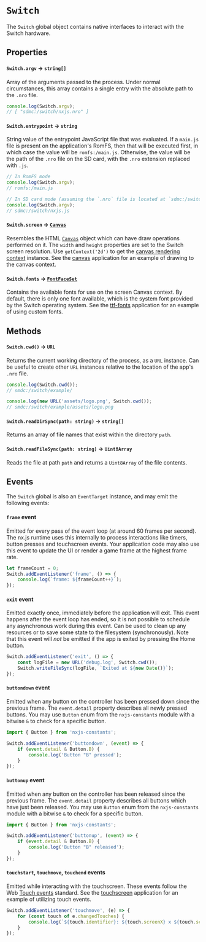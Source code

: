 # `Switch`

The `Switch` global object contains native interfaces to interact with the Switch hardware.

## Properties

#### `Switch.argv` -> `string[]`

Array of the arguments passed to the process. Under normal circumstances, this array contains a single entry with the absolute path to the `.nro` file.

```ts
console.log(Switch.argv);
// [ "sdmc:/switch/nxjs.nro" ]
```

#### `Switch.entrypoint` -> `string`

String value of the entrypoint JavaScript file that was evaluated. If a `main.js` file is present on the application's RomFS, then that will be executed first, in which case the value will be `romfs:/main.js`. Otherwise, the value will be the path of the `.nro` file on the SD card, with the `.nro` extension replaced with `.js`.

```ts
// In RomFS mode
console.log(Switch.argv);
// romfs:/main.js

// In SD card mode (assuming the `.nro` file is located at `sdmc:/switch/nxjs.nro`)
console.log(Switch.argv);
// sdmc:/switch/nxjs.js
```

#### `Switch.screen` -> [`Canvas`](./canvas.md)

Resembles the HTML [`Canvas`](./canvas.md) object which can have draw operations performed on it.
The `width` and `height` properties are set to the Switch screen resolution.
Use `getContext('2d')` to get the [canvas rendering context](https://developer.mozilla.org/en-US/docs/Web/API/CanvasRenderingContext2D) instance. See the [canvas](../apps/canvas/) application for an example of drawing to the canvas context.

#### `Switch.fonts` -> [`FontFaceSet`](https://developer.mozilla.org/en-US/docs/Web/API/FontFaceSet)

Contains the available fonts for use on the screen Canvas context.
By default, there is only one font available, which is the system font provided by the Switch operating system.
See the [ttf-fonts](../apps/ttf-font/) application for an example of using custom fonts.

## Methods

#### `Switch.cwd()` -> `URL`

Returns the current working directory of the process, as a `URL` instance. Can be useful to
create other `URL` instances relative to the location of the app's `.nro` file.

```ts
console.log(Switch.cwd());
// smdc:/switch/example/

console.log(new URL('assets/logo.png', Switch.cwd());
// smdc:/switch/example/assets/logo.png
```

#### `Switch.readDirSync(path: string)` -> `string[]`

Returns an array of file names that exist within the directory `path`.

#### `Switch.readFileSync(path: string)` -> `Uint8Array`

Reads the file at path `path` and returns a `Uint8Array` of the file contents.

## Events

The `Switch` global is also an `EventTarget` instance, and may emit the following events:

#### `frame` event

Emitted for every pass of the event loop (at around 60 frames per second).
The nx.js runtime uses this internally to process interactions like timers, button presses and touchscreen events.
Your application code may also use this event to update the UI or render a game frame at the highest frame rate.

```ts
let frameCount = 0;
Switch.addEventListener('frame', () => {
    console.log(`frame: ${frameCount++}`);
});
```

#### `exit` event

Emitted exactly once, immediately before the application will exit. This event happens after the event loop has ended,
so it is not possible to schedule any asynchronous work during this event. Can be used to clean up any resources
or to save some state to the filesystem (synchronously). Note that this event will _not_ be emitted if the app is exited
by pressing the Home button.

```ts
Switch.addEventListener('exit', () => {
    const logFile = new URL('debug.log', Switch.cwd());
    Switch.writeFileSync(logFile, `Exited at ${new Date()}`);
});
```

#### `buttondown` event

Emitted when any button on the controller has been pressed down since the previous frame.
The `event.detail` property describes all newly pressed buttons.
You may use `Button` enum from the `nxjs-constants` module with a bitwise `&` to check for a specific button.

```ts
import { Button } from 'nxjs-constants';

Switch.addEventListener('buttondown', (event) => {
    if (event.detail & Button.B) {
        console.log('Button "B" pressed');
    }
});
```

#### `buttonup` event

Emitted when any button on the controller has been released since the previous frame.
The `event.detail` property describes all buttons which have just been released.
You may use `Button` enum from the `nxjs-constants` module with a bitwise `&` to check for a specific button.

```ts
import { Button } from 'nxjs-constants';

Switch.addEventListener('buttonup', (event) => {
    if (event.detail & Button.B) {
        console.log('Button "B" released');
    }
});
```

#### `touchstart`, `touchmove`, `touchend` events

Emitted while interacting with the touchscreen. These events follow the Web [Touch events](https://developer.mozilla.org/en-US/docs/Web/API/Touch_events) standard. See the [touchscreen](../apps/touchscreen/) application for an example of utilizing touch events.

```ts
Switch.addEventListener('touchmove', (e) => {
    for (const touch of e.changedTouches) {
        console.log(`${touch.identifier}: ${touch.screenX} x ${touch.screenY}`);
    }
});
```
